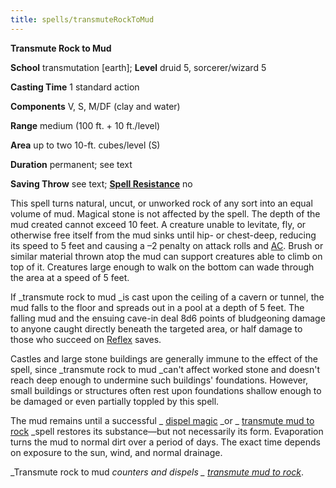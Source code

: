 ```yaml
---
title: spells/transmuteRockToMud
---
```

 **Transmute Rock to Mud**

**School** transmutation [earth]; **Level** druid 5, sorcerer/wizard 5

**Casting Time** 1 standard action

**Components** V, S, M/DF (clay and water)

**Range** medium (100 ft. + 10 ft./level)

**Area** up to two 10-ft. cubes/level (S)

**Duration** permanent; see text

**Saving Throw** see text; **[Spell Resistance](../glossary#_spell-resistance)** no

This spell turns natural, uncut, or unworked rock of any sort into an equal volume of mud. Magical stone is not affected by the spell. The depth of the mud created cannot exceed 10 feet. A creature unable to levitate, fly, or otherwise free itself from the mud sinks until hip- or chest-deep, reducing its speed to 5 feet and causing a –2 penalty on attack rolls and [AC](../combat#_armor-class). Brush or similar material thrown atop the mud can support creatures able to climb on top of it. Creatures large enough to walk on the bottom can wade through the area at a speed of 5 feet.

If _transmute rock to mud _is cast upon the ceiling of a cavern or tunnel, the mud falls to the floor and spreads out in a pool at a depth of 5 feet. The falling mud and the ensuing cave-in deal 8d6 points of bludgeoning damage to anyone caught directly beneath the targeted area, or half damage to those who succeed on [Reflex](../combat#_reflex) saves.

Castles and large stone buildings are generally immune to the effect of the spell, since _transmute rock to mud _can't affect worked stone and doesn't reach deep enough to undermine such buildings' foundations. However, small buildings or structures often rest upon foundations shallow enough to be damaged or even partially toppled by this spell.

The mud remains until a successful _ [dispel magic](dispelMagic#_dispel-magic) _or _ [transmute mud to rock](transmuteMudToRock#_transmute-mud-to-rock) _spell restores its substance—but not necessarily its form. Evaporation turns the mud to normal dirt over a period of days. The exact time depends on exposure to the sun, wind, and normal drainage.

_Transmute rock to mud _counters and dispels _ [transmute mud to rock](transmuteMudToRock#_transmute-mud-to-rock)_.

